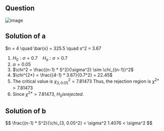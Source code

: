 ## Question

![image](https://github.com/user-attachments/assets/66c7696a-15cd-4f30-ae1f-d3d13275a48b)

## Solution of a
$n = 4 \quad \bar{x} = 325.5 \quad s^2 = 3.67
1. $H_0: \sigma = 0.7 \quad H_a: \sigma > 0.7$
2. $\alpha = 0.05$
3. $\chi^2 = \frac{(n-1) * S^2}{\sigma^2} \sim \chi_{(n-1)}^2$
4. $\chi^{2*} = \frac{(4-1) * 3.67}{0.7^2} = 22.45$
5. The critical value is $\chi_{3,0.05}^2 = 7.81473$
Thus, the rejection region is $\chi^{2*} > 7.81473$
6. Since $\chi^{2*} > 7.81473$, $H_0 is rejected$.

## Solution of b

$$
\frac{(n-1) * S^2}{\chi_{3, 0.05^2} < \sigma^2
1.4076 < \sigma^2
$$
